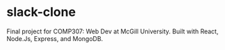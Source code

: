 # slack-clone
Final project for COMP307: Web Dev at McGill University. Built with React, Node.Js, Express, and MongoDB.
